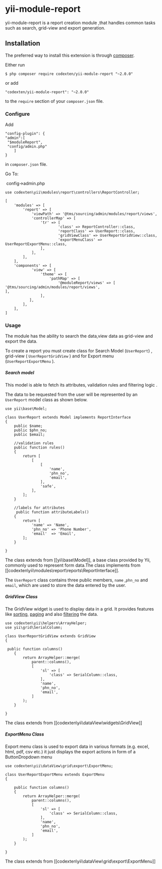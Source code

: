# yii-module-report

yii-module-report is a report creation module ,that handles common tasks such as search, grid-view and export generation.

## Installation

The preferred way to install this extension is through [composer](http://getcomposer.org/download/).

Either run

```
$ php composer require codexten/yii-module-report "~2.0.0"
```

or add

```
"codexten/yii-module-report": "~2.0.0"
```

to the `require` section of your `composer.json` file.

### Configure

Add 

```
"config-plugin": {
"admin":[
 "$moduleReport",
 "config/admin.php"
	]
}
```

in  `composer.json` file.



Go To:

​		config->admin.php





```
use codexten\yii\modules\report\controllers\ReportController;

[   
	'modules' => [      
		'report' => [     
			'viewPath' => '@tms/sourcing/admin/modules/report/views',     
			'controllerMap' => [        
				'tr' => [          
						'class' => ReportController::class,           
						'reportClass' => UserReport::class,              
						'gridViewClass' => UserReportGridView::class,           
						'exportMenuClass' => UserReportExportMenu::class,         
				],          
			],    
		],   
	],  
	'components' => [   
			'view' => [        
				'theme' => [       
					'pathMap' => [     
						'@moduleReport/views' => [                        											'@tms/sourcing/admin/modules/report/views',                   						 ],        
              	],    
           ],    
		],  
	],
]
```



### Usage

The module has the ability to search the data,view data as grid-view and export the data. 

To create a report you must create class for Search  Model (`UserReport`)  ,  grid-view ( `UserReportGridView` )  and for Export  menu (`UserReportExportMenu` ).

##### Search model 

 This model is able to fetch its attributes, validation rules and filtering logic .

The data to be requested from the user will be represented by an `UserReport` model class as shown below.

```
use yii\base\Model;

class UserReport extends Model implements ReportInterface
{
 	public $name;
 	public $phn_no;
	public $email;
	
	//validation rules
	public function rules()
    {
        return [
            [
                [
                    'name',
                    'phn_no',
                    'email',
                ],
                'safe',
            ],
        ];
    }
    
    //labels for attributes
     public function attributeLabels()
    {
        return [
            'name' => 'Name',
            'phn_no' => 'Phone Number',
            'email'  => 'Email',
        ];
    }

}
```

The class extends from [[yii\base\Model]], a base class provided by Yii, commonly used to
represent form data.The class implements from [[codexten\yii\modules\report\reports\ReportInterface]].

The `UserReport` class contains three public members, `name` ,`phn_no` and `email`, which are used to store the data entered by the user.



##### GridView Class

The GridView widget is used to display data in a grid. It provides features like [sorting](https://www.yiiframework.com/doc/api/2.0/yii-widgets-baselistview#$sorter-detail), [paging](https://www.yiiframework.com/doc/api/2.0/yii-widgets-baselistview#$pager-detail) and also [filtering](https://www.yiiframework.com/doc/api/2.0/yii-grid-gridview#$filterModel-detail) the data.

```
use codexten\yii\helpers\ArrayHelper;
use yii\grid\SerialColumn;

class UserReportGridView extends GridView
{

 public function columns()
    {
        return ArrayHelper::merge(
            parent::columns(),
            [
                'sl' => [
                    'class' => SerialColumn::class,
                ],
                'name',
                'phn_no',
                'email',
            ]
        );
    }
    
}
```

The class extends from [[codexten\yii\dataView\widgets\GridView]] 



##### ExportMenu Class

Export menu class is used to export data in various formats (e.g. excel, html, pdf, csv etc.) it just displays the export actions in form of a ButtonDropdown menu



```
use codexten\yii\dataView\grid\export\ExportMenu;

class UserReportExportMenu extends ExportMenu
{

	public function columns()
    {
        return ArrayHelper::merge(
            parent::columns(),
            [
                'sl' => [
                    'class' => SerialColumn::class,
                ],
                'name',
                'phn_no',
                'email',
            ]
        );
    }
    	
}
```

The class extends from [[codexten\yii\dataView\grid\export\ExportMenu]] 

